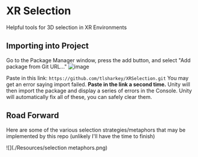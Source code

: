 # XR Selection

Helpful tools for 3D selection in XR Environments

## Importing into Project
Go to the Package Manager window, press the add button, and select "Add package from Git URL..."
![image](https://user-images.githubusercontent.com/33668799/116729324-e3b13a80-a99b-11eb-9009-ade4d52a5aee.png)

Paste in this link: `https://github.com/tlsharkey/XRSelection.git`
You may get an error saying import failed. **Paste in the link a second time.**
Unity will then import the package and display a series of errors in the Console. Unity will automatically fix all of these, you can safely clear them.

## Road Forward

Here are some of the various selection strategies/metaphors that may be implemented by this repo (unlikely I'll have the time to finish)

![](./Resources/selection metaphors.png)
